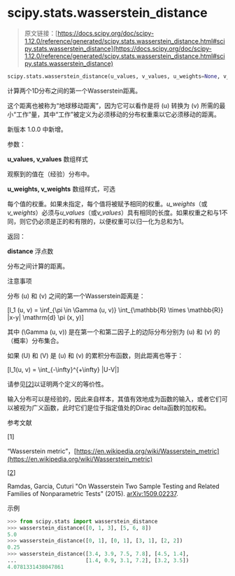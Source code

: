 # scipy.stats.wasserstein_distance

> 原文链接：[https://docs.scipy.org/doc/scipy-1.12.0/reference/generated/scipy.stats.wasserstein_distance.html#scipy.stats.wasserstein_distance](https://docs.scipy.org/doc/scipy-1.12.0/reference/generated/scipy.stats.wasserstein_distance.html#scipy.stats.wasserstein_distance)

```py
scipy.stats.wasserstein_distance(u_values, v_values, u_weights=None, v_weights=None)
```

计算两个1D分布之间的第一个Wasserstein距离。

这个距离也被称为“地球移动距离”，因为它可以看作是将 \(u\) 转换为 \(v\) 所需的最小“工作”量，其中“工作”被定义为必须移动的分布权重乘以它必须移动的距离。

新版本 1.0.0 中新增。

参数：

**u_values, v_values** 数组样式

观察到的值在（经验）分布中。

**u_weights, v_weights** 数组样式，可选

每个值的权重。如果未指定，每个值将被赋予相同的权重。*u_weights*（或*v_weights*）必须与*u_values*（或*v_values*）具有相同的长度。如果权重之和与1不同，则它仍必须是正的和有限的，以便权重可以归一化为总和为1。

返回：

**distance** 浮点数

分布之间计算的距离。

注意事项

分布 \(u\) 和 \(v\) 之间的第一个Wasserstein距离是：

\[l_1 (u, v) = \inf_{\pi \in \Gamma (u, v)} \int_{\mathbb{R} \times \mathbb{R}} |x-y| \mathrm{d} \pi (x, y)\]

其中 \(\Gamma (u, v)\) 是在第一个和第二因子上的边际分布分别为 \(u\) 和 \(v\) 的（概率）分布集合。

如果 \(U\) 和 \(V\) 是 \(u\) 和 \(v\) 的累积分布函数，则此距离也等于：

\[l_1(u, v) = \int_{-\infty}^{+\infty} |U-V|\]

请参见[[2]](#rbc4e517f9be6-2)以证明两个定义的等价性。

输入分布可以是经验的，因此来自样本，其值有效地成为函数的输入，或者它们可以被视为广义函数，此时它们是位于指定值处的Dirac delta函数的加权和。

参考文献

[1]

“Wasserstein metric”，[https://en.wikipedia.org/wiki/Wasserstein_metric](https://en.wikipedia.org/wiki/Wasserstein_metric)

[[2](#id1)]

Ramdas, Garcia, Cuturi "On Wasserstein Two Sample Testing and Related Families of Nonparametric Tests" (2015). [arXiv:1509.02237](https://arxiv.org/abs/1509.02237).

示例

```py
>>> from scipy.stats import wasserstein_distance
>>> wasserstein_distance([0, 1, 3], [5, 6, 8])
5.0
>>> wasserstein_distance([0, 1], [0, 1], [3, 1], [2, 2])
0.25
>>> wasserstein_distance([3.4, 3.9, 7.5, 7.8], [4.5, 1.4],
...                      [1.4, 0.9, 3.1, 7.2], [3.2, 3.5])
4.0781331438047861 
```
